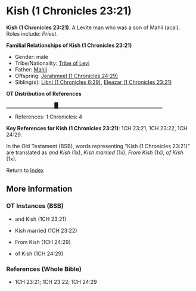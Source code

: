 # Kish (1 Chronicles 23:21)
**Kish (1 Chronicles 23:21)**. 
A Levite man who was a son of Mahli (acai). 
Roles include: 
_Priest_. 




**Familial Relationships of Kish (1 Chronicles 23:21)**


* Gender: male
* Tribe/Nationality: [Tribe of Levi](../../../groups/md/acai/Levi.md)
* Father: [Mahli](Mahli.md)
* Offspring: [Jerahmeel (1 Chronicles 24:29)](Jerahmeel.2.md)
* Sibling(s): [Libni (1 Chronicles 6:29)](Libni.2.md), [Eleazar (1 Chronicles 23:21)](Eleazar.5.md)


**OT Distribution of References**

▁▁▁▁▁▁▁▁▁▁▁▁█▁▁▁▁▁▁▁▁▁▁▁▁▁▁▁▁▁▁▁▁▁▁▁▁▁▁
* References: 1 Chronicles: 4



**Key References for Kish (1 Chronicles 23:21)**: 
1CH 23:21, 1CH 23:22, 1CH 24:29. 


In the Old Testament (BSB), words representing “Kish (1 Chronicles 23:21)” are translated as 
*and Kish* (1x), *Kish married* (1x), *From Kish* (1x), *of Kish* (1x). 




Return to [Index](00-Index.md)

## More Information

### OT Instances (BSB)

* and Kish (1CH 23:21)

* Kish married (1CH 23:22)

* From Kish (1CH 24:29)

* of Kish (1CH 24:29)



### References (Whole Bible)

* 1CH 23:21; 1CH 23:22; 1CH 24:29



